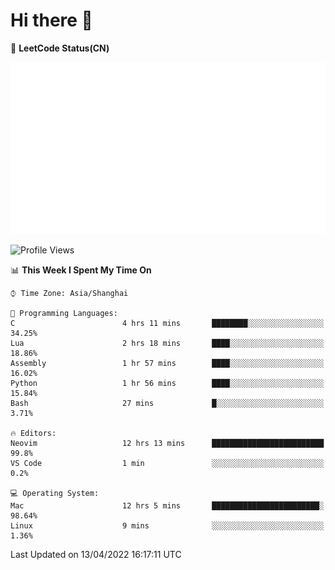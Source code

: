 # Hi there 👋

📝 **LeetCode Status(CN)**

![wsmbsbbz's LeetCode status](https://github.com/wsmbsbbz/wsmbsbbz/blob/main/status.svg)

<!--
**wsmbsbbz/wsmbsbbz** is a ✨ _special_ ✨ repository because its `README.md` (this file) appears on your GitHub profile.

Here are some ideas to get you started:

- 🔭 I’m currently working on ...
- 🌱 I’m currently learning ...
- 👯 I’m looking to collaborate on ...
- 🤔 I’m looking for help with ...
- 💬 Ask me about ...
- 📫 How to reach me: ...
- 😄 Pronouns: ...
- ⚡ Fun fact: ...
-->
<!--START_SECTION:waka-->
![Profile Views](http://img.shields.io/badge/Profile%20Views-1-blue)

📊 **This Week I Spent My Time On** 

```text
⌚︎ Time Zone: Asia/Shanghai

💬 Programming Languages: 
C                        4 hrs 11 mins       ████████░░░░░░░░░░░░░░░░░   34.25% 
Lua                      2 hrs 18 mins       ████░░░░░░░░░░░░░░░░░░░░░   18.86% 
Assembly                 1 hr 57 mins        ████░░░░░░░░░░░░░░░░░░░░░   16.02% 
Python                   1 hr 56 mins        ████░░░░░░░░░░░░░░░░░░░░░   15.84% 
Bash                     27 mins             █░░░░░░░░░░░░░░░░░░░░░░░░   3.71%

🔥 Editors: 
Neovim                   12 hrs 13 mins      █████████████████████████   99.8% 
VS Code                  1 min               ░░░░░░░░░░░░░░░░░░░░░░░░░   0.2%

💻 Operating System: 
Mac                      12 hrs 5 mins       ████████████████████████░   98.64% 
Linux                    9 mins              ░░░░░░░░░░░░░░░░░░░░░░░░░   1.36%

```


 Last Updated on 13/04/2022 16:17:11 UTC
<!--END_SECTION:waka-->
